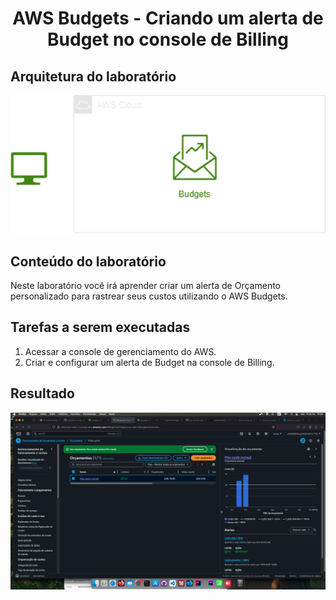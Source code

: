 <h1 align=center>AWS Budgets - Criando um alerta de Budget no console de Billing</h1>

<h2>Arquitetura do laboratório</h2>

<div align=center>
    <img width="800px" src="./../../../assets/imgs/labs/Budgets/lab-1-arch.png">
</div>

<h2> Conteúdo do laboratório </h2>

Neste laboratório você irá aprender criar um alerta de Orçamento personalizado para rastrear seus custos utilizando o AWS Budgets.

<h2>Tarefas a serem executadas</h2>

1. Acessar a console de gerenciamento do AWS.
2. Criar e configurar um alerta de Budget na console de Billing.

<h2>Resultado</h2>

<div align=center>
    <img width="800px" src="./../../../assets/imgs/labs/Budgets/lab-1-resultado.png">
</div>